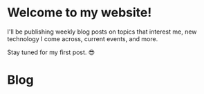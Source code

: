 # Welcome to my website!

I'll be publishing weekly blog posts on topics that interest me, new technology I come across, current events, and more.

Stay tuned for my first post. 😎

# Blog
